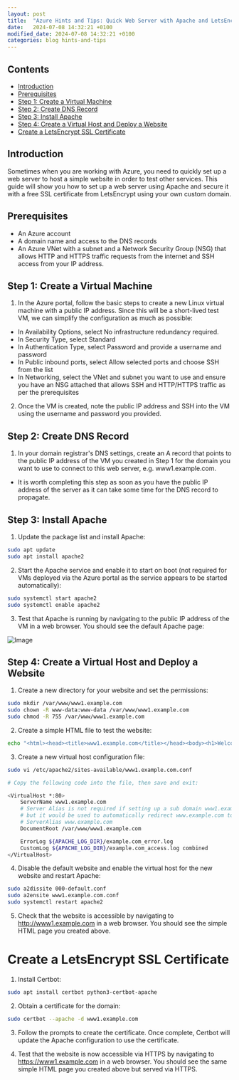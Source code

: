 ```yaml
---
layout: post
title:  "Azure Hints and Tips: Quick Web Server with Apache and LetsEncrypt"
date:   2024-07-08 14:32:21 +0100
modified_date: 2024-07-08 14:32:21 +0100
categories: blog hints-and-tips
---
```


## Contents

- [Introduction](#introduction)
- [Prerequisites](#prerequisites)
- [Step 1: Create a Virtual Machine](#step-1-create-a-virtual-machine)
- [Step 2: Create DNS Record](#step-2-create-dns-record)
- [Step 3: Install Apache](#step-3-install-apache)
- [Step 4: Create a Virtual Host and Deploy a Website](#step-4-create-a-virtual-host-and-deploy-a-website)
- [Create a LetsEncrypt SSL Certificate](#create-a-letsencrypt-ssl-certificate)

## Introduction

Sometimes when you are working with Azure, you need to quickly set up a web server to host a simple website in order to test other services. This guide will show you how to set up a web server using Apache and secure it with a free SSL certificate from LetsEncrypt using your own custom domain.

## Prerequisites

- An Azure account
- A domain name and access to the DNS records
- An Azure VNet with a subnet and a Network Security Group (NSG) that allows HTTP and HTTPS traffic requests from the internet and SSH access from your IP address.

## Step 1: Create a Virtual Machine

1. In the Azure portal, follow the basic steps to create a new Linux virtual machine with a public IP address. Since this will be a short-lived test VM, we can simplify the configuration as much as possible:

- In Availability Options, select No infrastructure redundancy required.
- In Security Type, select Standard
- In Authentication Type, select Password and provide a username and password
- In Public inbound ports, select Allow selected ports and choose SSH from the list
- In Networking, select the VNet and subnet you want to use and ensure you have an NSG attached that allows SSH and HTTP/HTTPS traffic as per the prerequisites

2. Once the VM is created, note the public IP address and SSH into the VM using the username and password you provided.

## Step 2: Create DNS Record

1. In your domain registrar's DNS settings, create an A record that points to the public IP address of the VM you created in Step 1 for the domain you want to use to connect to this web server, e.g. www1.example.com.

- It is worth completing this step as soon as you have the public IP address of the server as it can take some time for the DNS record to propagate.

## Step 3: Install Apache

1. Update the package list and install Apache:

```bash
sudo apt update
sudo apt install apache2
```

2. Start the Apache service and enable it to start on boot (not required for VMs deployed via the Azure portal as the service appears to be started automatically):

```bash
sudo systemctl start apache2
sudo systemctl enable apache2
```

3. Test that Apache is running by navigating to the public IP address of the VM in a web browser. You should see the default Apache page:

![Image](../../../../../assets/images/blog/2024/07/08/azure-vm/default-apache2-page.png)

## Step 4: Create a Virtual Host and Deploy a Website

1. Create a new directory for your website and set the permissions:

```bash
sudo mkdir /var/www/www1.example.com
sudo chown -R www-data:www-data /var/www/www1.example.com
sudo chmod -R 755 /var/www/www1.example.com
```

2. Create a simple HTML file to test the website:

```bash
echo "<html><head><title>www1.example.com</title></head><body><h1>Welcome to www1.example.com</h1></body></html>" > /var/www/www1.example.com/index.html
``` 

3. Create a new virtual host configuration file:

```bash
sudo vi /etc/apache2/sites-available/www1.example.com.conf

# Copy the following code into the file, then save and exit: 

<VirtualHost *:80>
    ServerName www1.example.com
    # Server Alias is not required if setting up a sub domain www1.example.com
    # but it would be used to automatically redirect www.example.com to example.com, for example!
    # ServerAlias www.example.com
    DocumentRoot /var/www/www1.example.com

    ErrorLog ${APACHE_LOG_DIR}/example.com_error.log
    CustomLog ${APACHE_LOG_DIR}/example.com_access.log combined
</VirtualHost>
```

4. Disable the default website and enable the virtual host for the new website and restart Apache:

```bash
sudo a2dissite 000-default.conf
sudo a2ensite www1.example.com.conf
sudo systemctl restart apache2
```

5. Check that the website is accessible by navigating to http://www1.example.com in a web browser. You should see the simple HTML page you created above.

# Create a LetsEncrypt SSL Certificate

1. Install Certbot:

```bash
sudo apt install certbot python3-certbot-apache
```

2. Obtain a certificate for the domain:

```bash
sudo certbot --apache -d www1.example.com
```

3. Follow the prompts to create the certificate. Once complete, Certbot will update the Apache configuration to use the certificate.

4. Test that the website is now accessible via HTTPS by navigating to https://www1.example.com in a web browser. You should see the same simple HTML page you created above but served via HTTPS.
